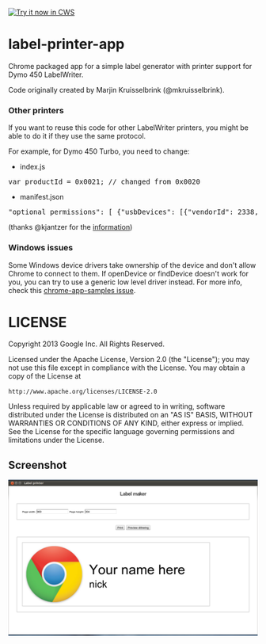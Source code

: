 <a target="_blank" href="https://chrome.google.com/webstore/detail/fgnncpfphbgfchijmoopegkdhihegfla">![Try it now in CWS](https://raw.github.com/GoogleChrome/chrome-extensions-samples/master/apps/tryitnowbutton.png "Click here to install this sample from the Chrome Web Store")</a>


label-printer-app
=================

Chrome packaged app for a simple label generator with printer support for Dymo 450 LabelWriter.

Code originally created by Marjin Kruisselbrink (@mkruisselbrink).

### Other printers

If you want to reuse this code for other LabelWriter printers, you might be able to do it if they use the same protocol.

For example, for Dymo 450 Turbo, you need to change:

- index.js
<pre>
var productId = 0x0021; // changed from 0x0020
</pre>

- manifest.json
<pre>
"optional_permissions": [ {"usbDevices": [{"vendorId": 2338, "productId": 33}]}] // changed from 32
</pre>

(thanks @kjantzer for the [information](https://github.com/GoogleChrome/chrome-app-samples/issues/126#issuecomment-29547981))

### Windows issues

Some Windows device drivers take ownership of the device and don't allow Chrome to connect to them. If openDevice or findDevice doesn't work for you, you can try to use a generic low level driver instead. 
For more info, check this [chrome-app-samples issue](https://github.com/GoogleChrome/chrome-app-samples/issues/203).

LICENSE
=======

Copyright 2013 Google Inc. All Rights Reserved.

Licensed under the Apache License, Version 2.0 (the "License");
you may not use this file except in compliance with the License.
You may obtain a copy of the License at

    http://www.apache.org/licenses/LICENSE-2.0

Unless required by applicable law or agreed to in writing, software
distributed under the License is distributed on an "AS IS" BASIS,
WITHOUT WARRANTIES OR CONDITIONS OF ANY KIND, either express or implied.
See the License for the specific language governing permissions and
limitations under the License.
     
## Screenshot
![screenshot](/samples/usb-label-printer/assets/screenshot_1280_800.png)

